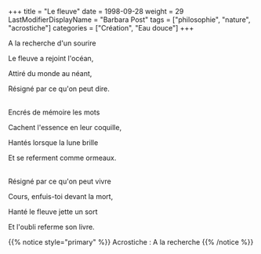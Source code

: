 +++
title = "Le fleuve"
date = 1998-09-28
weight = 29
LastModifierDisplayName = "Barbara Post"
tags = ["philosophie", "nature", "acrostiche"]
categories = ["Création", "Eau douce"]
+++

A la recherche d'un sourire

Le fleuve a rejoint l'océan,

Attiré du monde au néant,

Résigné par ce qu'on peut dire.

 \
Encrés de mémoire les mots

Cachent l'essence en leur coquille,

Hantés lorsque la lune brille

Et se referment comme ormeaux.

 \
Résigné par ce qu'on peut vivre

Cours, enfuis-toi devant la mort,

Hanté le fleuve jette un sort

Et l'oubli referme son livre.

{{% notice style="primary" %}}
Acrostiche : A la recherche
{{% /notice %}}
